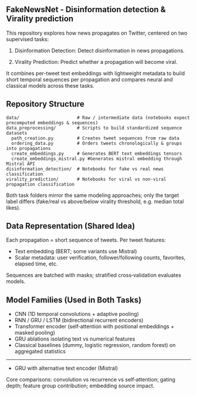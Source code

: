 ## FakeNewsNet - Disinformation detection & Virality prediction

This repository explores how news propagates on Twitter, centered on two supervised tasks:

1. Disinformation Detection: Detect disinformation in news propagations.

2. Virality Prediction: Predict whether a propagation will become viral.

It combines per-tweet text embeddings with lightweight metadata to build short temporal sequences per propagation and compares neural and classical models across these tasks.

## Repository Structure

```
data/                      # Raw / intermediate data (notebooks expect precomputed embeddings & sequences)
data_preprocessing/        # Scripts to build standardized sequence datasets
  path_creation.py         # Creates tweet sequences from raw data
  ordering_data.py         # Orders tweets chronologically & groups into propagations
  create_embeddings.py     # Generates BERT text embeddings tensors
  create_embeddings_mistral.py #Generates mistral embedding through Mistral API
disinformation_detection/  # Notebooks for fake vs real news classification
virality_prediction/       # Notebooks for viral vs non‑viral propagation classification
```

Both task folders mirror the same modeling approaches; only the target label differs (fake/real vs above/below virality threshold, e.g. median total likes).

## Data Representation (Shared Idea)

Each propagation = short sequence of tweets.
Per tweet features:
- Text embedding (BERT; some variants use Mistral)
- Scalar metadata: user verification, follower/following counts, favorites, elapsed time, etc.

Sequences are batched with masks; stratified cross‑validation evaluates models.

## Model Families (Used in Both Tasks)

- CNN (1D temporal convolutions + adaptive pooling)
- RNN / GRU / LSTM (bidirectional recurrent encoders)
- Transformer encoder (self‑attention with positional embeddings + masked pooling)
- GRU ablations isolating text vs numerical features
- Classical baselines (dummy, logistic regression, random forest) on aggregated statistics
---
- GRU with alternative text encoder (Mistral)

Core comparisons: convolution vs recurrence vs self‑attention; gating depth; feature group contribution; embedding source impact.